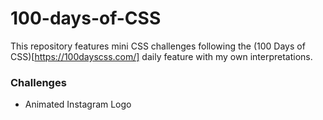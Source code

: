 # 100-days-of-CSS

This repository features mini CSS challenges following the (100 Days of CSS)[https://100dayscss.com/] daily feature with my own interpretations.

### Challenges

- Animated Instagram Logo
